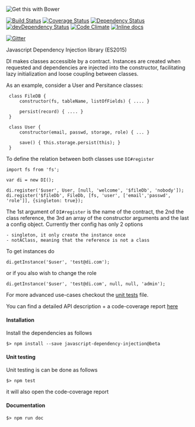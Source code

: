 ![Get this with Bower](https://camo.githubusercontent.com/06c5d22b7908c0c4928071ac314e75c3da29d750/687474703a2f2f62656e7363687761727a2e6769746875622e696f2f626f7765722d6261646765732f62616467654032782e706e67)

[![Build Status][travis-url]][travis-image] [![Coverage Status][coveralls-url]][coveralls-image] [![Dependency Status][depstat-image]][depstat-url] [![devDependency Status][depstat-dev-image]][depstat-dev-url] 
[![Code Climate][code-climate-url]][code-climate-image]
[![Inline docs](http://inch-ci.org/github/scaljeri/javascript-dependency-injection.svg?branch=master&style=flat-square)](http://inch-ci.org/github/scaljeri/javascript-dependency-injection)

[![Gitter](https://badges.gitter.im/Join%20Chat.svg)](https://gitter.im/scaljeri/javascript-dependency-injection?utm_source=badge&utm_medium=badge&utm_campaign=pr-badge)

Javascript Dependency Injection library (ES2015)

 DI makes classes accessible by a contract. Instances are created when requested and 
 dependencies are injected into the constructor, facilitating lazy initialization and 
 loose coupling between classes.
     
 As an example, consider a User and Persitance classes:
 
     class FileDB {
         constructor(fs, tableName, listOfFields) { .... }
         
         persist(record) { .... }
     }
     
     class User {
         constructor(email, passwd, storage, role) { ... }
         
         save() { this.storage.persist(this); }
     }
 
 To define the relation between both classes use `DI#register`
 
    import fs from 'fs';
    
    var di = new DI();
    
    di.register('$user', User, [null, 'welcome', '$fileDb', 'nobody']);
    di.register('$fileDb', FileDb, [fs, 'user', ['email','passwd', 'role']], {singleton: true});
    
The 1st argument of `DI#register` is the name of the contract, the 2nd the class reference, the 3rd an array
of the constructor arguments and the last a config object. Currently ther config has only 2 options

    - singleton, it only create the instance once
    - notAClass, meaning that the reference is not a class
    
To get instances do
          
    di.getInstance('$user', 'test@di.com');
    
or if you also wish to change the role

    di.getInstance('$user', 'test@di.com', null, null, 'admin');

For more advanced use-cases checkout the [unit tests](https://github.com/scaljeri/javascript-dependency-injection/blob/master/test/di.spec.js)
file.

You can find a detailed API description + a code-coverage report [here](http://scaljeri.github.io/javascript-dependency-injection/)

#### Installation ####

Install the dependencies as follows

    $> npm install --save javascript-dependency-injection@beta
    
#### Unit testing ####
Unit testing is can be done as follows

    $> npm test
    
it will also open the code-coverage report

#### Documentation ####

    $> npm run doc

[travis-url]: https://travis-ci.org/scaljeri/javascript-dependency-injection.png
[travis-image]: https://travis-ci.org/scaljeri/javascript-dependency-injection

[coveralls-image]: https://coveralls.io/github/scaljeri/javascript-dependency-injection?branch=master
[coveralls-url]: https://coveralls.io/repos/github/scaljeri/javascript-dependency-injection/badge.svg?branch=master

[depstat-url]: https://david-dm.org/scaljeri/javascript-dependency-injection
[depstat-image]: https://david-dm.org/scaljeri/javascript-dependency-injection.svg

[_depstat-dev-url]: https://david-dm.org/scaljeri/javascript-dependency-injection#info=devDependencies
[_depstat-dev-image]: https://david-dm.org/scaljeri/javascript-dependency-injection.svg#info=devDependencies

[depstat-dev-url]: https://david-dm.org/scaljeri/javascript-dependency-injection#info=devDependencies
[depstat-dev-image]: https://david-dm.org/scaljeri/javascript-dependency-injection/dev-status.svg

[code-climate-url]: https://codeclimate.com/github/scaljeri/javascript-dependency-injection/badges/gpa.svg
[code-climate-image]: https://codeclimate.com/github/scaljeri/javascript-dependency-injection
